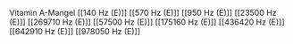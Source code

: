Vitamin A-Mangel
[[140 Hz (E)]]
[[570 Hz (E)]]
[[950 Hz (E)]]
[[23500 Hz (E)]]
[[269710 Hz (E)]]
[[57500 Hz (E)]]
[[175160 Hz (E)]]
[[436420 Hz (E)]]
[[642910 Hz (E)]]
[[978050 Hz (E)]]